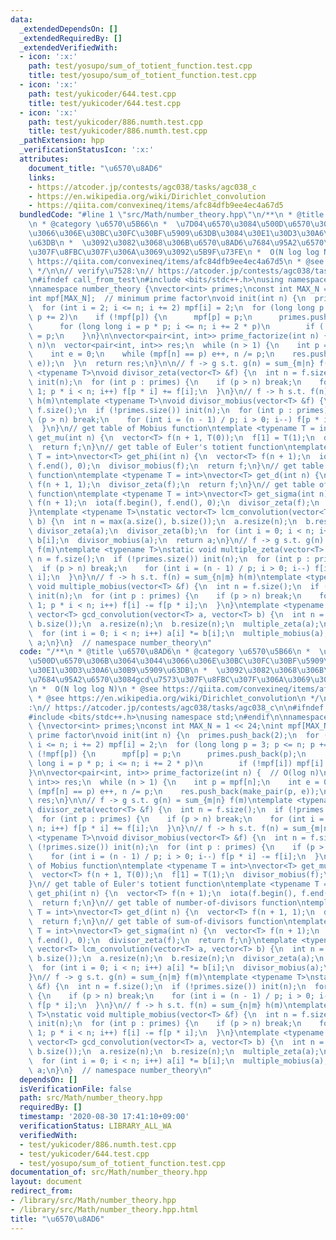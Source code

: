 ```yaml
---
data:
  _extendedDependsOn: []
  _extendedRequiredBy: []
  _extendedVerifiedWith:
  - icon: ':x:'
    path: test/yosupo/sum_of_totient_function.test.cpp
    title: test/yosupo/sum_of_totient_function.test.cpp
  - icon: ':x:'
    path: test/yukicoder/644.test.cpp
    title: test/yukicoder/644.test.cpp
  - icon: ':x:'
    path: test/yukicoder/886.numth.test.cpp
    title: test/yukicoder/886.numth.test.cpp
  _pathExtension: hpp
  _verificationStatusIcon: ':x:'
  attributes:
    document_title: "\u6570\u8AD6"
    links:
    - https://atcoder.jp/contests/agc038/tasks/agc038_c
    - https://en.wikipedia.org/wiki/Dirichlet_convolution
    - https://qiita.com/convexineq/items/afc84dfb9ee4ec4a67d5
  bundledCode: "#line 1 \"src/Math/number_theory.hpp\"\n/**\n * @title \u6570\u8AD6\
    \n * @category \u6570\u5B66\n *  \u7D04\u6570\u3084\u500D\u6570\u306B\u3064\u3044\
    \u3066\u306E\u30BC\u30FC\u30BF\u5909\u63DB\u3084\u30E1\u30D3\u30A6\u30B9\u5909\
    \u63DB\n *  \u3092\u3082\u3068\u306B\u6570\u8AD6\u7684\u95A2\u6570\u3084gcd\u7573\
    \u307F\u8FBC\u307F\u306A\u3069\u3092\u5B9F\u73FE\n *  O(N log log N)\n * @see\
    \ https://qiita.com/convexineq/items/afc84dfb9ee4ec4a67d5\n * @see https://en.wikipedia.org/wiki/Dirichlet_convolution\n\
    \ */\n\n// verify\u7528:\n// https://atcoder.jp/contests/agc038/tasks/agc038_c\n\
    \n#ifndef call_from_test\n#include <bits/stdc++.h>\nusing namespace std;\n#endif\n\
    \nnamespace number_theory {\nvector<int> primes;\nconst int MAX_N = 1 << 24;\n\
    int mpf[MAX_N];  // minimum prime factor\nvoid init(int n) {\n  primes.push_back(2);\n\
    \  for (int i = 2; i <= n; i += 2) mpf[i] = 2;\n  for (long long p = 3; p <= n;\
    \ p += 2)\n    if (!mpf[p]) {\n      mpf[p] = p;\n      primes.push_back(p);\n\
    \      for (long long i = p * p; i <= n; i += 2 * p)\n        if (!mpf[i]) mpf[i]\
    \ = p;\n    }\n}\n\nvector<pair<int, int>> prime_factorize(int n) {  // O(log\
    \ n)\n  vector<pair<int, int>> res;\n  while (n > 1) {\n    int p = mpf[n];\n\
    \    int e = 0;\n    while (mpf[n] == p) e++, n /= p;\n    res.push_back(make_pair(p,\
    \ e));\n  }\n  return res;\n}\n\n// f -> g s.t. g(n) = sum_{m|n} f(m)\ntemplate\
    \ <typename T>\nvoid divisor_zeta(vector<T> &f) {\n  int n = f.size();\n  if (!primes.size())\
    \ init(n);\n  for (int p : primes) {\n    if (p > n) break;\n    for (int i =\
    \ 1; p * i < n; i++) f[p * i] += f[i];\n  }\n}\n// f -> h s.t. f(n) = sum_{m|n}\
    \ h(m)\ntemplate <typename T>\nvoid divisor_mobius(vector<T> &f) {\n  int n =\
    \ f.size();\n  if (!primes.size()) init(n);\n  for (int p : primes) {\n    if\
    \ (p > n) break;\n    for (int i = (n - 1) / p; i > 0; i--) f[p * i] -= f[i];\n\
    \  }\n}\n// get table of Mobius function\ntemplate <typename T = int>\nvector<T>\
    \ get_mu(int n) {\n  vector<T> f(n + 1, T(0));\n  f[1] = T(1);\n  divisor_mobius(f);\n\
    \  return f;\n}\n// get table of Euler's totient function\ntemplate <typename\
    \ T = int>\nvector<T> get_phi(int n) {\n  vector<T> f(n + 1);\n  iota(f.begin(),\
    \ f.end(), 0);\n  divisor_mobius(f);\n  return f;\n}\n// get table of number-of-divisors\
    \ function\ntemplate <typename T = int>\nvector<T> get_d(int n) {\n  vector<T>\
    \ f(n + 1, 1);\n  divisor_zeta(f);\n  return f;\n}\n// get table of sum-of-divisors\
    \ function\ntemplate <typename T = int>\nvector<T> get_sigma(int n) {\n  vector<T>\
    \ f(n + 1);\n  iota(f.begin(), f.end(), 0);\n  divisor_zeta(f);\n  return f;\n\
    }\ntemplate <typename T>\nstatic vector<T> lcm_convolution(vector<T> a, vector<T>\
    \ b) {\n  int n = max(a.size(), b.size());\n  a.resize(n);\n  b.resize(n);\n \
    \ divisor_zeta(a);\n  divisor_zeta(b);\n  for (int i = 0; i < n; i++) a[i] *=\
    \ b[i];\n  divisor_mobius(a);\n  return a;\n}\n// f -> g s.t. g(n) = sum_{n|m}\
    \ f(m)\ntemplate <typename T>\nstatic void multiple_zeta(vector<T> &f) {\n  int\
    \ n = f.size();\n  if (!primes.size()) init(n);\n  for (int p : primes) {\n  \
    \  if (p > n) break;\n    for (int i = (n - 1) / p; i > 0; i--) f[i] += f[p *\
    \ i];\n  }\n}\n// f -> h s.t. f(n) = sum_{n|m} h(m)\ntemplate <typename T>\nstatic\
    \ void multiple_mobius(vector<T> &f) {\n  int n = f.size();\n  if (!primes.size())\
    \ init(n);\n  for (int p : primes) {\n    if (p > n) break;\n    for (int i =\
    \ 1; p * i < n; i++) f[i] -= f[p * i];\n  }\n}\ntemplate <typename T>\nstatic\
    \ vector<T> gcd_convolution(vector<T> a, vector<T> b) {\n  int n = max(a.size(),\
    \ b.size());\n  a.resize(n);\n  b.resize(n);\n  multiple_zeta(a);\n  multiple_zeta(b);\n\
    \  for (int i = 0; i < n; i++) a[i] *= b[i];\n  multiple_mobius(a);\n  return\
    \ a;\n}\n}  // namespace number_theory\n"
  code: "/**\n * @title \u6570\u8AD6\n * @category \u6570\u5B66\n *  \u7D04\u6570\u3084\
    \u500D\u6570\u306B\u3064\u3044\u3066\u306E\u30BC\u30FC\u30BF\u5909\u63DB\u3084\
    \u30E1\u30D3\u30A6\u30B9\u5909\u63DB\n *  \u3092\u3082\u3068\u306B\u6570\u8AD6\
    \u7684\u95A2\u6570\u3084gcd\u7573\u307F\u8FBC\u307F\u306A\u3069\u3092\u5B9F\u73FE\
    \n *  O(N log log N)\n * @see https://qiita.com/convexineq/items/afc84dfb9ee4ec4a67d5\n\
    \ * @see https://en.wikipedia.org/wiki/Dirichlet_convolution\n */\n\n// verify\u7528\
    :\n// https://atcoder.jp/contests/agc038/tasks/agc038_c\n\n#ifndef call_from_test\n\
    #include <bits/stdc++.h>\nusing namespace std;\n#endif\n\nnamespace number_theory\
    \ {\nvector<int> primes;\nconst int MAX_N = 1 << 24;\nint mpf[MAX_N];  // minimum\
    \ prime factor\nvoid init(int n) {\n  primes.push_back(2);\n  for (int i = 2;\
    \ i <= n; i += 2) mpf[i] = 2;\n  for (long long p = 3; p <= n; p += 2)\n    if\
    \ (!mpf[p]) {\n      mpf[p] = p;\n      primes.push_back(p);\n      for (long\
    \ long i = p * p; i <= n; i += 2 * p)\n        if (!mpf[i]) mpf[i] = p;\n    }\n\
    }\n\nvector<pair<int, int>> prime_factorize(int n) {  // O(log n)\n  vector<pair<int,\
    \ int>> res;\n  while (n > 1) {\n    int p = mpf[n];\n    int e = 0;\n    while\
    \ (mpf[n] == p) e++, n /= p;\n    res.push_back(make_pair(p, e));\n  }\n  return\
    \ res;\n}\n\n// f -> g s.t. g(n) = sum_{m|n} f(m)\ntemplate <typename T>\nvoid\
    \ divisor_zeta(vector<T> &f) {\n  int n = f.size();\n  if (!primes.size()) init(n);\n\
    \  for (int p : primes) {\n    if (p > n) break;\n    for (int i = 1; p * i <\
    \ n; i++) f[p * i] += f[i];\n  }\n}\n// f -> h s.t. f(n) = sum_{m|n} h(m)\ntemplate\
    \ <typename T>\nvoid divisor_mobius(vector<T> &f) {\n  int n = f.size();\n  if\
    \ (!primes.size()) init(n);\n  for (int p : primes) {\n    if (p > n) break;\n\
    \    for (int i = (n - 1) / p; i > 0; i--) f[p * i] -= f[i];\n  }\n}\n// get table\
    \ of Mobius function\ntemplate <typename T = int>\nvector<T> get_mu(int n) {\n\
    \  vector<T> f(n + 1, T(0));\n  f[1] = T(1);\n  divisor_mobius(f);\n  return f;\n\
    }\n// get table of Euler's totient function\ntemplate <typename T = int>\nvector<T>\
    \ get_phi(int n) {\n  vector<T> f(n + 1);\n  iota(f.begin(), f.end(), 0);\n  divisor_mobius(f);\n\
    \  return f;\n}\n// get table of number-of-divisors function\ntemplate <typename\
    \ T = int>\nvector<T> get_d(int n) {\n  vector<T> f(n + 1, 1);\n  divisor_zeta(f);\n\
    \  return f;\n}\n// get table of sum-of-divisors function\ntemplate <typename\
    \ T = int>\nvector<T> get_sigma(int n) {\n  vector<T> f(n + 1);\n  iota(f.begin(),\
    \ f.end(), 0);\n  divisor_zeta(f);\n  return f;\n}\ntemplate <typename T>\nstatic\
    \ vector<T> lcm_convolution(vector<T> a, vector<T> b) {\n  int n = max(a.size(),\
    \ b.size());\n  a.resize(n);\n  b.resize(n);\n  divisor_zeta(a);\n  divisor_zeta(b);\n\
    \  for (int i = 0; i < n; i++) a[i] *= b[i];\n  divisor_mobius(a);\n  return a;\n\
    }\n// f -> g s.t. g(n) = sum_{n|m} f(m)\ntemplate <typename T>\nstatic void multiple_zeta(vector<T>\
    \ &f) {\n  int n = f.size();\n  if (!primes.size()) init(n);\n  for (int p : primes)\
    \ {\n    if (p > n) break;\n    for (int i = (n - 1) / p; i > 0; i--) f[i] +=\
    \ f[p * i];\n  }\n}\n// f -> h s.t. f(n) = sum_{n|m} h(m)\ntemplate <typename\
    \ T>\nstatic void multiple_mobius(vector<T> &f) {\n  int n = f.size();\n  if (!primes.size())\
    \ init(n);\n  for (int p : primes) {\n    if (p > n) break;\n    for (int i =\
    \ 1; p * i < n; i++) f[i] -= f[p * i];\n  }\n}\ntemplate <typename T>\nstatic\
    \ vector<T> gcd_convolution(vector<T> a, vector<T> b) {\n  int n = max(a.size(),\
    \ b.size());\n  a.resize(n);\n  b.resize(n);\n  multiple_zeta(a);\n  multiple_zeta(b);\n\
    \  for (int i = 0; i < n; i++) a[i] *= b[i];\n  multiple_mobius(a);\n  return\
    \ a;\n}\n}  // namespace number_theory\n"
  dependsOn: []
  isVerificationFile: false
  path: src/Math/number_theory.hpp
  requiredBy: []
  timestamp: '2020-08-30 17:41:10+09:00'
  verificationStatus: LIBRARY_ALL_WA
  verifiedWith:
  - test/yukicoder/886.numth.test.cpp
  - test/yukicoder/644.test.cpp
  - test/yosupo/sum_of_totient_function.test.cpp
documentation_of: src/Math/number_theory.hpp
layout: document
redirect_from:
- /library/src/Math/number_theory.hpp
- /library/src/Math/number_theory.hpp.html
title: "\u6570\u8AD6"
---
```

